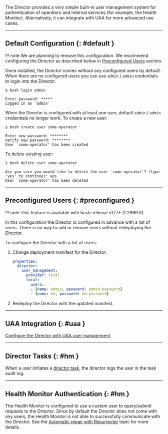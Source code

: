 The Director provides a very simple built-in user management system for authentication of operators and internal services (for example, the Health Monitor). Alternatively, it can integrate with UAA for more advanced use cases.

---
## Default Configuration {: #default }

!!! note
    We are planning to remove this configuration. We recommend configuring the Director as described below in [Preconfigured Users](#preconfigured) section.

Once installed, the Director comes without any configured users by default. When there are no configured users you can use `admin` / `admin` credentials to login into the Director.

```shell
$ bosh login admin

Enter password: *****
Logged in as `admin'
```

When the Director is configured with at least one user, default `admin` / `admin` credentials no longer work. To create a new user:

```shell
$ bosh create user some-operator

Enter new password: ********
Verify new password: ********
User `some-operator' has been created
```

To delete existing user:

```shell
$ bosh delete user some-operator

Are you sure you would like to delete the user `some-operator'? (type 'yes' to continue): yes
User `some-operator' has been deleted
```

---
## Preconfigured Users {: #preconfigured }

!!! note
    This feature is available with bosh-release v177+ (1.2999.0).

In this configuration the Director is configured in advance with a list of users. There is no way to add or remove users without redeploying the Director.

To configure the Director with a list of users:

1. Change deployment manifest for the Director:

    ```yaml
    properties:
      director:
        user_management:
          provider: local
          local:
            users:
            - {name: admin, password: admin-password}
            - {name: hm, password: hm-password}
    ```

1. Redeploy the Director with the updated manifest.

---
## UAA Integration {: #uaa }

[Configure the Director with UAA user management](director-users-uaa.md).

---
## Director Tasks {: #hm }

When a user initiates a [director task](director-tasks.md), the director logs the user in the task audit log.

---
## Health Monitor Authentication {: #hm }

The Health Monitor is configured to use a custom user to query/submit requests to the Director. Since by default the Director does not come with any users, the Health Monitor is not able to successfully communicate with the Director. See the [Automatic repair with Resurrector](resurrector.md) topic for more details.
